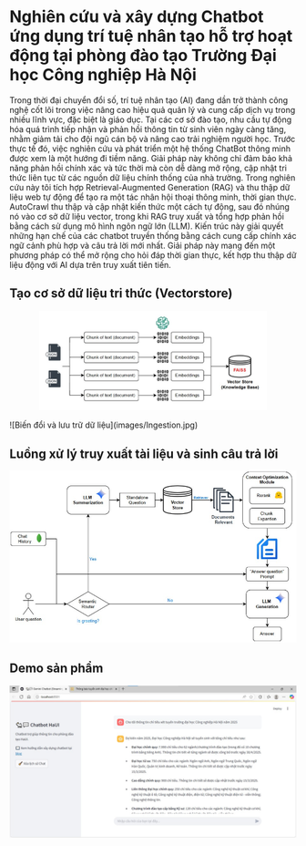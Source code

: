 # Nghiên cứu và xây dựng Chatbot ứng dụng trí tuệ nhân tạo hỗ trợ hoạt động tại phòng đào tạo Trường Đại học Công nghiệp Hà Nội
Trong thời đại chuyển đổi số, trí tuệ nhân tạo (AI) đang dần trở thành công nghệ cốt lõi trong việc nâng cao hiệu quả quản lý và cung cấp dịch vụ trong nhiều lĩnh vực, đặc biệt là giáo dục. Tại các cơ sở đào tạo, nhu cầu tự động hóa quá trình tiếp nhận và phản hồi thông tin từ sinh viên ngày càng tăng, nhằm giảm tải cho đội ngũ cán bộ và nâng cao trải nghiệm người học. Trước thực tế đó, việc nghiên cứu và phát triển một hệ thống ChatBot thông minh được xem là một hướng đi tiềm năng. Giải pháp này không chỉ đảm bảo khả năng phản hồi chính xác và tức thời mà còn dễ dàng mở rộng, cập nhật tri thức liên tục từ các nguồn dữ liệu chính thống của nhà trường. Trong nghiên cứu này tôi tích hợp Retrieval-Augmented Generation (RAG) và thu thập dữ liệu web tự động để tạo ra một tác nhân hội thoại thông minh, thời gian thực. AutoCrawl thu thập và cập nhật kiến thức một cách tự động, sau đó nhúng nó vào cơ sở dữ liệu vector, trong khi RAG truy xuất và tổng hợp phản hồi bằng cách sử dụng mô hình ngôn ngữ lớn (LLM). Kiến trúc này giải quyết những hạn chế của các chatbot truyền thống bằng cách cung cấp chính xác ngữ cảnh phù hợp và câu trả lời mới nhất. Giải pháp này mang đến một phương pháp có thể mở rộng cho hỏi đáp thời gian thực, kết hợp thu thập dữ liệu động với AI dựa trên truy xuất tiên tiến.

## Tạo cơ sở dữ liệu tri thức (Vectorstore)
<p align="center">
  <img src="images/Ingestion.jpg" alt="Biến đổi và lưu trữ dữ liệu" width="400"/>
</p>
![Biến đổi và lưu trữ dữ liệu](images/Ingestion.jpg)

## Luồng xử lý truy xuất tài liệu và sinh câu trả lời
![Kiến trúc RAG](images/RAG_pipeline.jpg)

## Demo sản phẩm
![Giao diện chatbot](images/chatbot_UI.jpg)